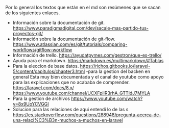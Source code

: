 Por lo general los textos que están en el md son resúmenes que se sacan de los siguientes enlaces.

- Información sobre la documentación de git.
https://www.paradigmadigital.com/dev/sacale-mas-partido-tus-proyectos-git/
- Información sobre la documentación de git-flow.
https://www.atlassian.com/es/git/tutorials/comparing-workflows/gitflow-workflow
- Información de trello.
https://ayudatpymes.com/gestron/que-es-trello/
- Ayuda para el markdown.
https://markdown.es/multimarkdown/#Tablas
- Para la eleccion de base datos.
https://richos.gitbooks.io/laravel-5/content/capitulos/chapter3.html
-para la gestion del backen en general 
Esta muy bien documentada  y el canal de youtube como apoyo para las explicaciones que no acababa de comprender.
https://laravel.com/docs/8.x/ 
https://www.youtube.com/channel/UCXFpliR3rhA_GTTldJ7MYLA
- Para la gestion de archivos 
https://www.youtube.com/watch?v=8x9UoYCVGGI
- Solucion para las relaciones de aqui entendi lo de las s
https://es.stackoverflow.com/questions/288948/pregunta-acerca-de-una-relaci%C3%B3n-muchos-a-muchos-en-laravel

